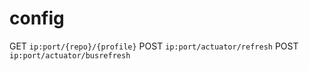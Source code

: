 # config

GET `ip:port/{repo}/{profile}`
POST `ip:port/actuator/refresh`
POST `ip:port/actuator/busrefresh`
